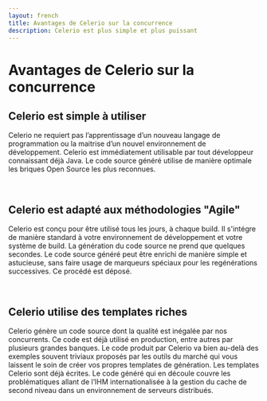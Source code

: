 ```yaml
---
layout: french
title: Avantages de Celerio sur la concurrence
description: Celerio est plus simple et plus puissant 
---
```


<h1>Avantages de Celerio sur la concurrence</h1>
<h2>Celerio est simple à utiliser</h2>
<p>
    Celerio ne requiert pas l’apprentissage d’un nouveau langage de programmation ou la maitrise d’un nouvel 
    environnement de développement. Celerio est immédiatement utilisable par tout développeur connaissant 
    déjà Java. Le code source généré utilise de manière optimale les briques Open Source les plus reconnues.
</p>
<br/>

<h2>Celerio est adapté aux méthodologies "Agile"</h2>
<p>
    Celerio est conçu pour être utilisé tous les jours, à chaque build. Il s'intégre de manière standard à votre 
    environnement de développement et votre système de build. La génération du code source ne prend que quelques secondes. 
    Le code source généré peut être enrichi de manière simple et astucieuse, sans faire usage de marqueurs spéciaux 
    pour les regénérations successives. Ce procédé est déposé.
</p>
<br/>

<h2>Celerio utilise des templates riches</h2>
<p>
    Celerio génère un code source dont la qualité est inégalée par nos concurrents. 
    Ce code est déjà utilisé en production, entre autres par plusieurs grandes banques. 
    Le code produit par Celerio va bien au-delà des exemples souvent triviaux proposés par les 
    outils du marché qui vous laissent le soin de créer vos propres templates de génération. 
    Les templates Celerio sont déjà écrites. Le code généré qui en découle couvre les problématiques allant 
    de l’IHM internationalisée à la gestion du cache de second niveau dans un environnement de serveurs distribués.
</p>
